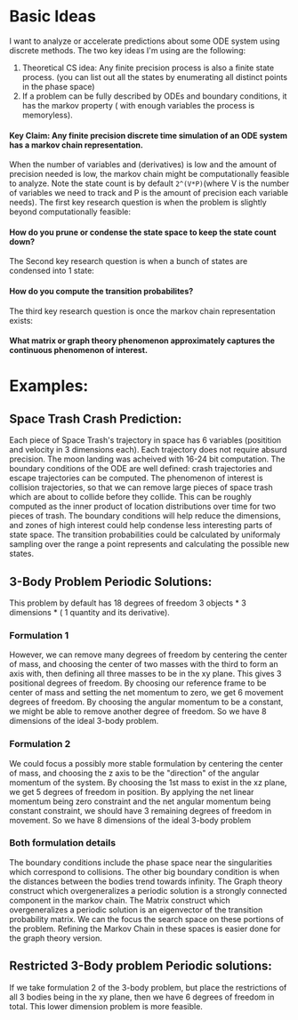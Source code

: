 # Basic Ideas
I want to analyze or accelerate predictions about some ODE system using discrete methods.
The two key ideas I'm using are the following:
1. Theoretical CS idea: Any finite precision process is also a finite state process. (you can list out all the states by enumerating all distinct points in the phase space)
2. If a problem can be fully described by ODEs and boundary conditions, it has the markov property ( with enough variables the process is memoryless).
#### Key Claim: Any finite precision discrete time simulation of an ODE system has a markov chain representation.
When the number of variables and (derivatives) is low and the amount of precision needed is low, the markov chain might be computationally feasible to analyze.
Note the state count is by default ``` 2^(V*P) ```(where V is the number of variables we need to track and P is the amount of precision each variable needs).
The first key research question is when the problem is slightly beyond computationally feasible:
#### How do you prune or condense the state space to keep the state count down?
The Second key research question is when a bunch of states are condensed into 1 state:
#### How do you compute the transition probabilites?
The third key research question is once the markov chain representation exists:
#### What matrix or graph theory phenomenon approximately captures the continuous phenomenon of interest.

# Examples:
## Space Trash Crash Prediction:
Each piece of Space Trash's trajectory in space has 6 variables (positition and velocity in 3 dimensions each).
Each trajectory does not require absurd precision. The moon landing was acheived with 16-24 bit computation.
The boundary conditions of the ODE are well defined: crash trajectories and escape trajectories can be computed.
The phenomenon of interest is collision trajectories, so that we can remove large pieces of space trash which are about to collide before they collide.
This can be roughly computed as the inner product of location distributions over time for two pieces of trash.
The boundary conditions will help reduce the dimensions, and zones of high interest could help condense less interesting parts of state space.
The transition probabilities could be calculated by uniformaly sampling over the range a point represents and calculating the possible new states.

## 3-Body Problem Periodic Solutions:
This problem by default has 18 degrees of freedom 3 objects * 3 dimensions * ( 1 quantity and its derivative).
### Formulation 1
However, we can remove many degrees of freedom by centering the center of mass,
and choosing the center of two masses with the third to form an axis with,
then defining all three masses to be in the xy plane.
This gives 3 positional degrees of freedom.
By choosing our reference frame to be center of mass and setting the net momentum to zero, we get 6 movement degrees of freedom.
By choosing the angular momentum to be a constant, we might be able to remove another degree of freedom.
So we have 8 dimensions of the ideal 3-body problem.
### Formulation 2 
We could focus a possibly more stable formulation by centering the center of mass,
and choosing the z axis to be the "direction" of the angular momentum of the system.
By choosing the 1st mass to exist in the xz plane, we get 5 degrees of freedom in position.
By applying the net linear momentum being zero constraint and the net angular momentum being constant constraint, we should have 3 remaining degrees of freedom in movement.
So we have 8 dimensions of the ideal 3-body problem
### Both formulation details
The boundary conditions include the phase space near the singularities which correspond to collisions.
The other big boundary condition is when the distances between the bodies trend towards infinity.
The Graph theory construct which overgeneralizes a periodic solution is a strongly connected component in the markov chain.
The Matrix construct which overgeneralizes a periodic solution is an eigenvector of the transition probability matrix.
We can the focus the search space on these portions of the problem.
Refining the Markov Chain in these spaces is easier done for the graph theory version.

## Restricted 3-Body problem Periodic solutions:
If we take formulation 2 of the 3-body problem, but place the restrictions of all 3 bodies being in the xy plane,
then we have 6 degrees of freedom in total.
This lower dimension problem is more feasible.

